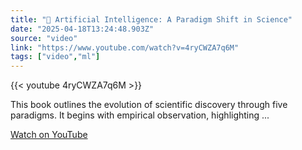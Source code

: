 ```yaml
---
title: "🤖 Artificial Intelligence: A Paradigm Shift in Science"
date: "2025-04-18T13:24:48.903Z"
source: "video"
link: "https://www.youtube.com/watch?v=4ryCWZA7q6M"
tags: ["video","ml"]
---
```


{{< youtube 4ryCWZA7q6M >}}

This book outlines the evolution of scientific discovery through five paradigms. It begins with empirical observation, highlighting ...

[Watch on YouTube](https://www.youtube.com/watch?v=4ryCWZA7q6M)
